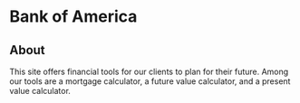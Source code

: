 # Bank of America

## About

This site offers financial tools for our clients to plan for their future. Among our tools are a mortgage calculator, a future value calculator, and a present value calculator.
